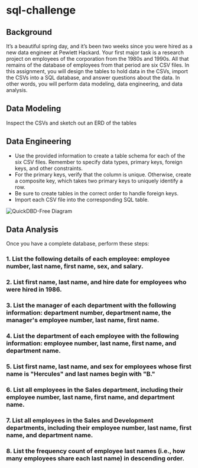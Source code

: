 # sql-challenge

## Background
It’s a beautiful spring day, and it’s been two weeks since you were hired as a new data engineer at Pewlett Hackard. Your first major task is a research project on employees of the corporation from the 1980s and 1990s. All that remains of the database of employees from that period are six CSV files.
In this assignment, you will design the tables to hold data in the CSVs, import the CSVs into a SQL database, and answer questions about the data. In other words, you will perform data modeling, data engineering, and data analysis.


## Data Modeling
Inspect the CSVs and sketch out an ERD of the tables


## Data Engineering
* Use the provided information to create a table schema for each of the six CSV files. Remember to specify data types, primary keys, foreign keys, and other constraints.
* For the primary keys, verify that the column is unique. Otherwise, create a composite key, which takes two primary keys to uniquely identify a row.
* Be sure to create tables in the correct order to handle foreign keys.
* Import each CSV file into the corresponding SQL table.

![QuickDBD-Free Diagram](https://user-images.githubusercontent.com/49711676/169715584-8364415c-34e9-498d-b786-d076fe92caca.png)

## Data Analysis

Once you have a complete database, perform these steps:

### 1. List the following details of each employee: employee number, last name, first name, sex, and salary.


### 2. List first name, last name, and hire date for employees who were hired in 1986.


### 3. List the manager of each department with the following information: department number, department name, the manager's employee number, last name, first name.


### 4. List the department of each employee with the following information: employee number, last name, first name, and department name.


### 5. List first name, last name, and sex for employees whose first name is "Hercules" and last names begin with "B."


### 6. List all employees in the Sales department, including their employee number, last name, first name, and department name.


### 7. List all employees in the Sales and Development departments, including their employee number, last name, first name, and department name.


### 8. List the frequency count of employee last names (i.e., how many employees share each last name) in descending order.
